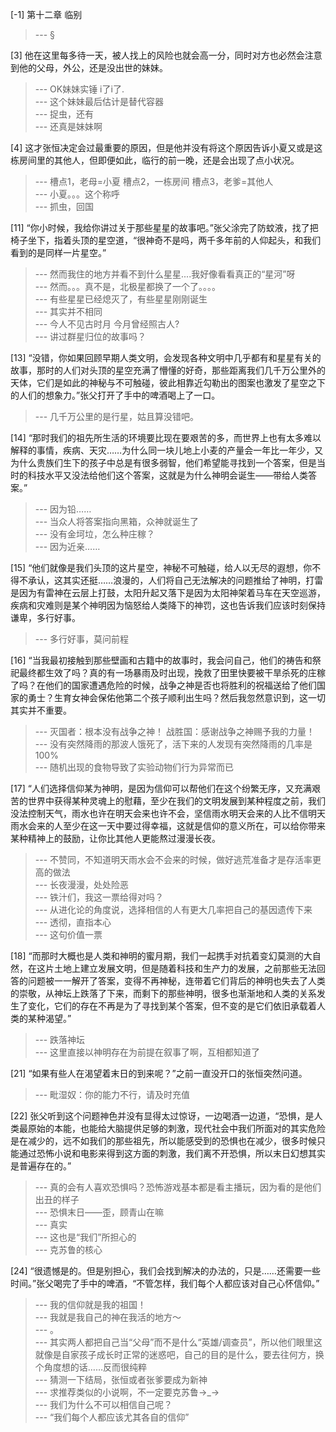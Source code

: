 
[-1] 第十二章 临别
>--- §<br>

[3] 他在这里每多待一天，被人找上的风险也就会高一分，同时对方也必然会注意到他的父母，外公，还是没出世的妹妹。
>--- OK妹妹实锤
i了i了.<br>
>--- 这个妹妹最后估计是替代容器<br>
>--- 捉虫，还有<br>
>--- 还真是妹妹啊<br>

[4] 这才张恒决定会过最重要的原因，但是他并没有将这个原因告诉小夏又或是这栋房间里的其他人，但即便如此，临行的前一晚，还是会出现了点小状况。
>--- 槽点1，老母=小夏
槽点2，一栋房间
槽点3，老爹=其他人<br>
>--- 小夏。。。这个称呼<br>
>--- 抓虫，回国<br>

[11] “你小时候，我给你讲过关于那些星星的故事吧。”张父涂完了防蚊液，找了把椅子坐下，指着头顶的星空道，“很神奇不是吗，两千多年前的人仰起头，和我们看到的是同样一片星空。”
>--- 然而我住的地方并看不到什么星星....我好像看看真正的“星河”呀<br>
>--- 然而。。。真不是，北极星都换了一个了。。。。<br>
>--- 有些星星已经熄灭了，有些星星刚刚诞生<br>
>--- 其实并不相同<br>
>--- 今人不见古时月 今月曾经照古人?<br>
>--- 讲过群星归位的故事吗？<br>

[13] “没错，你如果回顾早期人类文明，会发现各种文明中几乎都有和星星有关的故事，那时的人们对头顶的星空充满了懵懂的好奇，那些距离我们几千万公里外的天体，它们是如此的神秘与不可触碰，彼此相靠近勾勒出的图案也激发了星空之下的人们的想象力。”张父打开了手中的啤酒喝上了一口。
>--- 几千万公里的是行星，姑且算没错吧。<br>

[14] “那时我们的祖先所生活的环境要比现在要艰苦的多，而世界上也有太多难以解释的事情，疾病、天灾……为什么同一块儿地上小麦的产量会一年比一年少，又为什么贵族们生下的孩子中总是有很多弱智，他们希望能寻找到一个答案，但是当时的科技水平又没法给他们这个答案，这就是为什么神明会诞生——带给人类答案。”
>--- 因为铅……<br>
>--- 当众人将答案指向黑箱，众神就诞生了<br>
>--- 没有金坷垃，怎么种庄稼？<br>
>--- 因为近亲……<br>

[15] “他们就像是我们头顶的这片星空，神秘不可触碰，给人以无尽的遐想，你不得不承认，这其实还挺……浪漫的，人们将自己无法解决的问题推给了神明，打雷是因为有雷神在云层上打鼓，太阳升起又落下是因为太阳神架着马车在天空巡游，疾病和灾难则是某个神明因为恼怒给人类降下的神罚，这也告诉我们应该时刻保持谦卑，多行好事。
>--- 多行好事，莫问前程<br>

[16] “当我最初接触到那些壁画和古籍中的故事时，我会问自己，他们的祷告和祭祀最终都生效了吗？真的有一场暴雨及时出现，挽救了田里快要被干旱杀死的庄稼了吗？在他们的国家遭遇危险的时候，战争之神是否也将胜利的祝福送给了他们国家的勇士？生育女神会保佑他第二个孩子顺利出生吗？然后我忽然意识到，这一切其实并不重要。
>--- 灭国者：根本没有战争之神！
战胜国：感谢战争之神赐予我的力量！<br>
>--- 没有突然降雨的那波人饿死了，活下来的人发现有突然降雨的几率是100%<br>
>--- 随机出现的食物导致了实验动物们行为异常而已<br>

[17] “人们选择信仰某为神明，是因为信仰可以帮他们在这个纷繁无序，又充满艰苦的世界中获得某种灵魂上的慰藉，至少在我们的文明发展到某种程度之前，我们没法控制天气，雨水也许在明天会来也许不会，坚信雨水明天会来的人比不信明天雨水会来的人至少在这一天中要过得幸福，这就是信仰的意义所在，可以给你带来某种精神上的鼓励，让你比其他人更能熬过漫漫长夜。
>--- 不赞同，不知道明天雨水会不会来的时候，做好逃荒准备才是存活率更高的做法<br>
>--- 长夜漫漫，处处险恶<br>
>--- 铁汁们，我这一票给得对吗？<br>
>--- 从进化论的角度说，选择相信的人有更大几率把自己的基因遗传下来<br>
>--- 透彻，直指本心<br>
>--- 这句价值一票<br>

[18] “而那时大概也是人类和神明的蜜月期，我们一起携手对抗着变幻莫测的大自然，在这片土地上建立发展文明，但是随着科技和生产力的发展，之前那些无法回答的问题被一一解开了答案，变得不再神秘，连带着它们背后的神明也失去了人类的崇敬，从神坛上跌落了下来，而剩下的那些神明，很多也渐渐地和人类的关系发生了变化，它们的存在不再是为了寻找到某个答案，但不变的是它们依旧承载着人类的某种渴望。”
>--- 跌落神坛<br>
>--- 这里直接以神明存在为前提在叙事了啊，互相都知道了<br>

[21] “如果有些人在渴望着末日的到来呢？”之前一直没开口的张恒突然问道。
>--- 毗湿奴：你的能力不行，请及时充值<br>

[22] 张父听到这个问题神色并没有显得太过惊讶，一边喝酒一边道，“恐惧，是人类最原始的本能，也能给大脑提供足够的刺激，现代社会中我们所面对的其实危险是在减少的，远不如我们的那些祖先，所以能感受到的恐惧也在减少，很多时候只能通过恐怖小说和电影来得到这方面的刺激，我们离不开恐惧，所以末日幻想其实是普遍存在的。”
>--- 真的会有人喜欢恐惧吗？恐怖游戏基本都是看主播玩，因为看的是他们出丑的样子<br>
>--- 恐惧末日——歪，顾青山在嘛<br>
>--- 真实<br>
>--- 这也是“我们”所担心的<br>
>--- 克苏鲁的核心<br>

[24] “很遗憾是的。但是别担心，我们会找到解决的办法的，只是……还需要一些时间。”张父喝完了手中的啤酒，“不管怎样，我们每个人都应该对自己心怀信仰。”
>--- 我的信仰就是我的祖国！<br>
>--- 我就是我自己的神在我活的地方～<br>
>--- 。<br>
>--- 其实两人都把自己当“父母”而不是什么“英雄/调查员”，所以他们眼里这就像是自家孩子成长时正常的迷惑吧，自己的目的是什么，要去往何方，换个角度想的话……反而很纯粹<br>
>--- 猜测一下结局，张恒或者张爹要成为新神<br>
>--- 求推荐类似的小说啊，不一定要克苏鲁→_→<br>
>--- 我们为什么不可以相信自己呢？<br>
>--- “我们每个人都应该尤其各自的信仰”<br>
